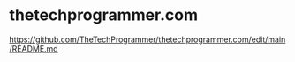 # thetechprogrammer.com
https://github.com/TheTechProgrammer/thetechprogrammer.com/edit/main/README.md
